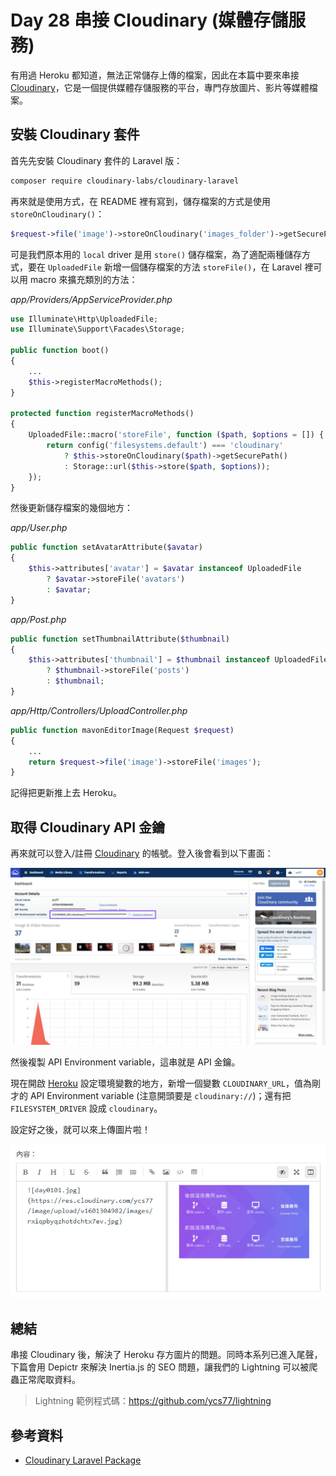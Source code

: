 # Day 28 串接 Cloudinary (媒體存儲服務)

有用過 Heroku 都知道，無法正常儲存上傳的檔案，因此在本篇中要來串接 [Cloudinary](https://cloudinary.com/)，它是一個提供媒體存儲服務的平台，專門存放圖片、影片等媒體檔案。

## 安裝 Cloudinary 套件

首先先安裝 Cloudinary 套件的 Laravel 版：

```bash
composer require cloudinary-labs/cloudinary-laravel
```

再來就是使用方式，在 README 裡有寫到，儲存檔案的方式是使用 `storeOnCloudinary()`：

```php
$request->file('image')->storeOnCloudinary('images_folder')->getSecurePath();
```

可是我們原本用的 `local` driver 是用 `store()` 儲存檔案，為了適配兩種儲存方式，要在 `UploadedFile` 新增一個儲存檔案的方法 `storeFile()`，在 Laravel 裡可以用 macro 來擴充類別的方法：

*app/Providers/AppServiceProvider.php*
```php
use Illuminate\Http\UploadedFile;
use Illuminate\Support\Facades\Storage;

public function boot()
{
    ...
    $this->registerMacroMethods();
}

protected function registerMacroMethods()
{
    UploadedFile::macro('storeFile', function ($path, $options = []) {
        return config('filesystems.default') === 'cloudinary'
            ? $this->storeOnCloudinary($path)->getSecurePath()
            : Storage::url($this->store($path, $options));
    });
}
```

然後更新儲存檔案的幾個地方：

*app/User.php*
```php
public function setAvatarAttribute($avatar)
{
    $this->attributes['avatar'] = $avatar instanceof UploadedFile
        ? $avatar->storeFile('avatars')
        : $avatar;
}
```

*app/Post.php*
```php
public function setThumbnailAttribute($thumbnail)
{
    $this->attributes['thumbnail'] = $thumbnail instanceof UploadedFile
        ? $thumbnail->storeFile('posts')
        : $thumbnail;
}
```

*app/Http/Controllers/UploadController.php*
```php
public function mavonEditorImage(Request $request)
{
    ...
    return $request->file('image')->storeFile('images');
}
```

記得把更新推上去 Heroku。

## 取得 Cloudinary API 金鑰

再來就可以登入/註冊 [Cloudinary](https://cloudinary.com/) 的帳號。登入後會看到以下畫面：

![](../images/day28-01.jpg)

然後複製 API Environment variable，這串就是 API 金鑰。

現在開啟 [Heroku](https://www.heroku.com/) 設定環境變數的地方，新增一個變數 `CLOUDINARY_URL`，值為剛才的 API Environment variable (注意開頭要是 `cloudinary://`)；還有把 `FILESYSTEM_DRIVER` 設成 `cloudinary`。

設定好之後，就可以來上傳圖片啦！

![](../images/day28-02.jpg)

## 總結

串接 Cloudinary 後，解決了 Heroku 存方圖片的問題。同時本系列已進入尾聲，下篇會用 Depictr 來解決 Inertia.js 的 SEO 問題，讓我們的 Lightning 可以被爬蟲正常爬取資料。

> Lightning 範例程式碼：https://github.com/ycs77/lightning

## 參考資料

* [Cloudinary Laravel Package](https://github.com/cloudinary-labs/cloudinary-laravel)

